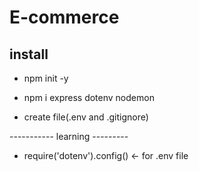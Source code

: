# E-commerce

## install

- npm init -y

- npm i express dotenv nodemon

- create file(.env and .gitignore)



----------- learning ---------

- require('dotenv').config()   <- for .env file